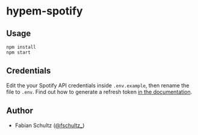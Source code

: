 # hypem-spotify

## Usage

    npm install
    npm start

## Credentials
Edit the your Spotify API credentials inside `.env.example`, then rename the file to `.env`. Find out how to generate a refresh token [in the documentation](https://developer.spotify.com/web-api/authorization-guide/#authorization_code_flow).


## Author
- Fabian Schultz ([@fschultz_](https://twitter.com/fschultz_))

